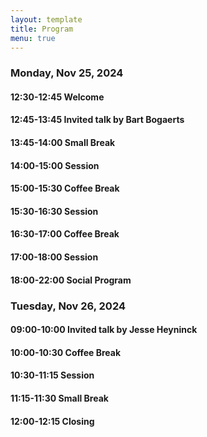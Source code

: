 ```yaml
---
layout: template
title: Program
menu: true
---
```


### Monday, Nov 25, 2024

#### 12:30-12:45 Welcome
#### 12:45-13:45 Invited talk by Bart Bogaerts
#### 13:45-14:00 Small Break
#### 14:00-15:00 Session 
#### 15:00-15:30 Coffee Break
#### 15:30-16:30 Session
#### 16:30-17:00 Coffee Break
#### 17:00-18:00 Session
#### 18:00-22:00 Social Program

### Tuesday, Nov 26, 2024

#### 09:00-10:00 Invited talk by Jesse Heyninck
#### 10:00-10:30 Coffee Break
#### 10:30-11:15 Session
#### 11:15-11:30 Small Break
#### 12:00-12:15 Closing